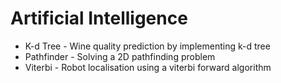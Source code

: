 # Artificial Intelligence
- K-d Tree - Wine quality prediction by implementing k-d tree
- Pathfinder - Solving a 2D pathfinding problem
- Viterbi - Robot localisation using a viterbi forward algorithm
